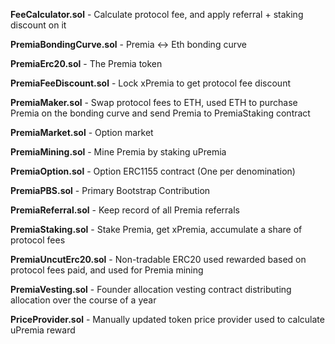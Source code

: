 **FeeCalculator.sol** - Calculate protocol fee, and apply referral + staking discount on it

**PremiaBondingCurve.sol** - Premia <-> Eth bonding curve 

**PremiaErc20.sol** - The Premia token

**PremiaFeeDiscount.sol** - Lock xPremia to get protocol fee discount

**PremiaMaker.sol** - Swap protocol fees to ETH, used ETH to purchase Premia on the bonding curve and send Premia to PremiaStaking contract

**PremiaMarket.sol** - Option market

**PremiaMining.sol** - Mine Premia by staking uPremia

**PremiaOption.sol** - Option ERC1155 contract (One per denomination)

**PremiaPBS.sol** - Primary Bootstrap Contribution

**PremiaReferral.sol** - Keep record of all Premia referrals

**PremiaStaking.sol** - Stake Premia, get xPremia, accumulate a share of protocol fees

**PremiaUncutErc20.sol** - Non-tradable ERC20 used rewarded based on protocol fees paid, and used for Premia mining

**PremiaVesting.sol** - Founder allocation vesting contract distributing allocation over the course of a year

**PriceProvider.sol** - Manually updated token price provider used to calculate uPremia reward